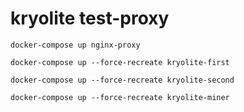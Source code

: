 # kryolite test-proxy

```console
docker-compose up nginx-proxy
```

```console
docker-compose up --force-recreate kryolite-first
```

```console
docker-compose up --force-recreate kryolite-second
```

```console
docker-compose up --force-recreate kryolite-miner
```
